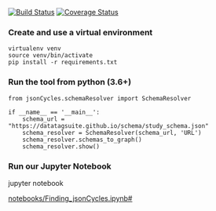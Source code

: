 [![Build Status](https://travis-ci.org/FAIRsharing/jsonCycles.svg?branch=master)](https://travis-ci.org/FAIRsharing/jsonCycles) [![Coverage Status](https://coveralls.io/repos/github/FAIRsharing/jsonCycles/badge.svg?branch=master)](https://coveralls.io/github/FAIRsharing/jsonCycles?branch=master)

### Create and use a virtual environment
```
virtualenv venv
source venv/bin/activate
pip install -r requirements.txt
```

### Run the tool from python (3.6+)
```
from jsonCycles.schemaResolver import SchemaResolver

if __name__ == '__main__':
    schema_url = "https://datatagsuite.github.io/schema/study_schema.json"
    schema_resolver = SchemaResolver(schema_url, 'URL')
    schema_resolver.schemas_to_graph()
    schema_resolver.show()
```

### Run our Jupyter Notebook

jupyter notebook

[notebooks/Finding_jsonCycles.ipynb#](https://github.com/FAIRsharing/jsonCycles/blob/master/notebooks/Finding_jsonCycles.ipynb)
